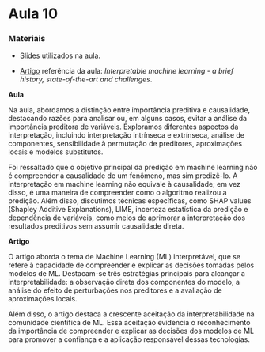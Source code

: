# Aula 10

### **Materiais**

* [Slides](https://edisciplinas.usp.br/pluginfile.php/7418118/mod_resource/content/1/Aula%2015.pdf) utilizados na aula.

* [Artigo](https://arxiv.org/abs/2010.09337) referência da aula: *Interpretable machine learning - a brief history, state-of-the-art and challenges*.

**Aula**

Na aula, abordamos a distinção entre importância preditiva e causalidade, destacando razões para analisar ou, em alguns casos, evitar a análise da importância preditora de variáveis. Exploramos diferentes aspectos da interpretação, incluindo interpretação intrínseca e extrínseca, análise de componentes, sensibilidade à permutação de preditores, aproximações locais e modelos substitutos.

Foi ressaltado que o objetivo principal da predição em machine learning não é compreender a causalidade de um fenômeno, mas sim predizê-lo. A interpretação em machine learning não equivale à causalidade; em vez disso, é uma maneira de compreender como o algoritmo realizou a predição. Além disso, discutimos técnicas específicas, como SHAP values (Shapley Additive Explanations), LIME, incerteza estatística da predição e dependência de variáveis, como meios de aprimorar a interpretação dos resultados preditivos sem assumir causalidade direta.

**Artigo**

O artigo aborda o tema de Machine Learning (ML) interpretável, que se refere à capacidade de compreender e explicar as decisões tomadas pelos modelos de ML. Destacam-se três estratégias principais para alcançar a interpretabilidade: a observação direta dos componentes do modelo, a análise do efeito de perturbações nos preditores e a avaliação de aproximações locais.

Além disso, o artigo destaca a crescente aceitação da interpretabilidade na comunidade científica de ML. Essa aceitação evidencia o reconhecimento da importância de compreender e explicar as decisões dos modelos de ML para promover a confiança e a aplicação responsável dessas tecnologias.
